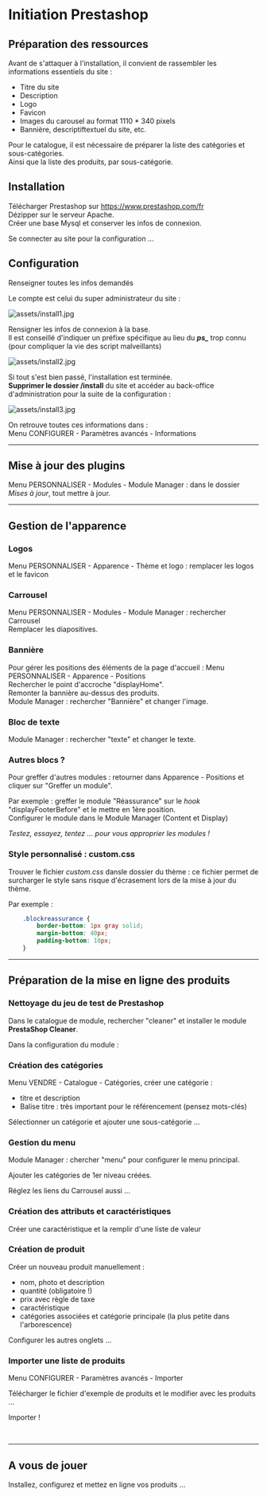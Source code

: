 # Initiation Prestashop

## Préparation des ressources

Avant de s'attaquer à l'installation, il convient de rassembler les informations essentiels du site :

- Titre du site
- Description
- Logo
- Favicon
- Images du carousel au format 1110 * 340 pixels
- Bannière, descriptiftextuel du site, etc.

Pour le catalogue, il est nécessaire de préparer la liste des catégories et sous-catégories.<br/>
Ainsi que la liste des produits, par sous-catégorie.

## Installation

Télécharger Prestashop sur https://www.prestashop.com/fr <br/>
Dézipper sur le serveur Apache. <br/>
Créer une base Mysql et conserver les infos de connexion.

Se connecter au site pour la configuration ...

## Configuration

Renseigner toutes les infos demandés

Le compte est celui du super administrateur du site :

![assets/install1.jpg](assets/install1.jpg)

Rensigner les infos de connexion à la base. <br/>
Il est conseillé d'indiquer un préfixe spécifique au lieu du ***ps_*** trop connu (pour compliquer la vie des script malveillants)

![assets/install2.jpg](assets/install2.jpg)

Si tout s'est bien passé, l'installation est terminée.<br/>
**Supprimer le dossier /install** du site et accéder au back-office d'administration pour la suite de la configuration :

![assets/install3.jpg](assets/install3.jpg)

On retrouve toutes ces informations dans :<br/>
Menu CONFIGURER - Paramètres avancés - Informations

<!-- Si vous avez des messages d'erreurs, voir : [configuration Apache sur Linux](config_linux.md) -->

<hr/>

## Mise à jour des plugins

Menu PERSONNALISER - Modules - Module Manager : dans le dossier *Mises à jour*, tout mettre à jour.

<hr/>

## Gestion de l'apparence

### Logos

Menu PERSONNALISER - Apparence - Thème et logo : remplacer les logos et le favicon

### Carrousel

Menu PERSONNALISER - Modules - Module Manager : rechercher Carrousel<br/>
Remplacer les diapositives.

### Bannière

Pour gérer les positions des éléments de la page d'accueil : Menu PERSONNALISER - Apparence - Positions <br/>
Rechercher le point d'accroche "displayHome". <br/>
Remonter la bannière au-dessus des produits.<br/>
Module Manager : rechercher "Bannière" et changer l'image.

### Bloc de texte

Module Manager : rechercher "texte" et changer le texte.

### Autres blocs ?

Pour greffer d'autres modules : retourner dans Apparence - Positions et cliquer sur "Greffer un module".

Par exemple : greffer le module "Réassurance" sur le *hook* "displayFooterBefore" et le mettre en 1ère position. <br/>
Configurer le module dans le Module Manager (Content et Display)

*Testez, essayez, tentez ... pour vous approprier les modules !*

### Style personnalisé : custom.css

Trouver le fichier *custom.css* dansle dossier du thème : ce fichier permet de surcharger le style sans risque d'écrasement lors de la mise à jour du thème.

Par exemple :

```css
    .blockreassurance {
        border-bottom: 1px gray solid;
        margin-bottom: 40px;
        padding-bottom: 10px;
    }
```

<hr/>

## Préparation de la mise en ligne des produits

### Nettoyage du jeu de test de Prestashop

Dans le catalogue de module, rechercher "cleaner" et installer le module **PrestaShop Cleaner**.

Dans la configuration du module :

### Création des catégories

Menu VENDRE - Catalogue - Catégories, créer une catégorie :

- titre et description
- Balise titre : très important pour le référencement (pensez mots-clés)

Sélectionner un catégorie et ajouter une sous-catégorie ...

### Gestion du menu

Module Manager : chercher "menu" pour configurer le menu principal.

Ajouter les catégories de 1er niveau créées.

Réglez les liens du Carrousel aussi ...

### Création des attributs et caractéristiques

Créer une caractéristique et la remplir d'une liste de valeur

### Création de produit

Créer un nouveau produit manuellement :

- nom, photo et description
- quantité (obligatoire !)
- prix avec règle de taxe
- caractéristique
- catégories associées et catégorie principale (la plus petite dans l'arborescence)

Configurer les autres onglets ...

### Importer une liste de produits

Menu CONFIGURER - Paramètres avancés - Importer

Télécharger le fichier d'exemple de produits et le modifier avec les produits ...

Importer !

<br/>
<hr/>

## A vous de jouer

Installez, configurez et mettez en ligne vos produits ...
